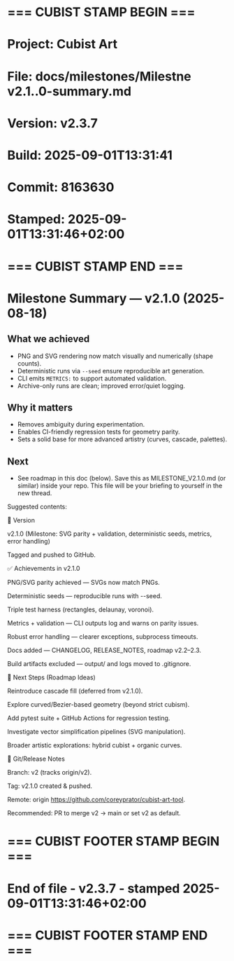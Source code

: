 # === CUBIST STAMP BEGIN ===
# Project: Cubist Art
# File: docs/milestones/Milestne v2.1..0-summary.md
# Version: v2.3.7
# Build: 2025-09-01T13:31:41
# Commit: 8163630
# Stamped: 2025-09-01T13:31:46+02:00
# === CUBIST STAMP END ===
# Milestone Summary — v2.1.0 (2025-08-18)

## What we achieved
- PNG and SVG rendering now match visually and numerically (shape counts).
- Deterministic runs via `--seed` ensure reproducible art generation.
- CLI emits `METRICS:` to support automated validation.
- Archive-only runs are clean; improved error/quiet logging.

## Why it matters
- Removes ambiguity during experimentation.
- Enables CI-friendly regression tests for geometry parity.
- Sets a solid base for more advanced artistry (curves, cascade, palettes).

## Next
- See roadmap in this doc (below).
Save this as MILESTONE_V2.1.0.md (or similar) inside your repo. This file will be your briefing to yourself in the new thread.

Suggested contents:

📌 Version

v2.1.0 (Milestone: SVG parity + validation, deterministic seeds, metrics, error handling)

Tagged and pushed to GitHub.

✅ Achievements in v2.1.0

PNG/SVG parity achieved — SVGs now match PNGs.

Deterministic seeds — reproducible runs with --seed.

Triple test harness (rectangles, delaunay, voronoi).

Metrics + validation — CLI outputs log and warns on parity issues.

Robust error handling — clearer exceptions, subprocess timeouts.

Docs added — CHANGELOG, RELEASE_NOTES, roadmap v2.2–2.3.

Build artifacts excluded — output/ and logs moved to .gitignore.

📝 Next Steps (Roadmap Ideas)

Reintroduce cascade fill (deferred from v2.1.0).

Explore curved/Bezier-based geometry (beyond strict cubism).

Add pytest suite + GitHub Actions for regression testing.

Investigate vector simplification pipelines (SVG manipulation).

Broader artistic explorations: hybrid cubist + organic curves.

🔖 Git/Release Notes

Branch: v2 (tracks origin/v2).

Tag: v2.1.0 created & pushed.

Remote: origin https://github.com/coreyprator/cubist-art-tool.

Recommended: PR to merge v2 → main or set v2 as default.



# === CUBIST FOOTER STAMP BEGIN ===
# End of file - v2.3.7 - stamped 2025-09-01T13:31:46+02:00
# === CUBIST FOOTER STAMP END ===
